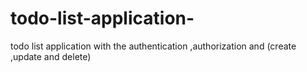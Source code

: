 # todo-list-application-
todo list application with the authentication ,authorization and (create ,update and delete)
